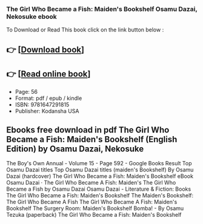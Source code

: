 ### The Girl Who Became a Fish: Maiden's Bookshelf Osamu Dazai, Nekosuke ebook

To Download or Read This book click on the link button below :

## 👉  [**[Download book](http://get-pdfs.com/download.php?group=book&from=github.com&id=679140&lnk=1079 "Download book")**]

## 👉  [**[Read online book](http://get-pdfs.com/download.php?group=book&from=github.com&id=679140&lnk=1079 "Read online book")**]


* Page: 56
* Format: pdf / epub / kindle
* ISBN: 9781647291815
* Publisher: Kodansha USA



## Ebooks free download in pdf The Girl Who Became a Fish: Maiden's Bookshelf (English Edition) by Osamu Dazai, Nekosuke 



 The Boy&#039;s Own Annual - Volume 15 - Page 592 - Google Books Result 
 Top Osamu Dazai titles 
 Top Osamu Dazai titles 
 (maiden&#039;s Bookshelf) By Osamu Dazai (hardcover) 
 The Girl Who Became a Fish: Maiden&#039;s Bookshelf eBook 
 Osamu Dazai · The Girl Who Became A Fish: Maiden&#039;s 
 The Girl Who Became a Fish by Osamu Dazai 
 Osamu Dazai - Literature &amp; Fiction: Books 
 The Girl Who Became a Fish: Maiden&#039;s Bookshelf 
 The Maiden&#039;s Bookshelf: The Girl Who Became A Fish 
 The Girl Who Became A Fish: Maiden&#039;s Bookshelf 
 The Surgery Room: Maiden&#039;s Bookshelf 
 Bomba! - By Osamu Tezuka (paperback) 
 The Girl Who Became a Fish: Maiden&#039;s Bookshelf 





